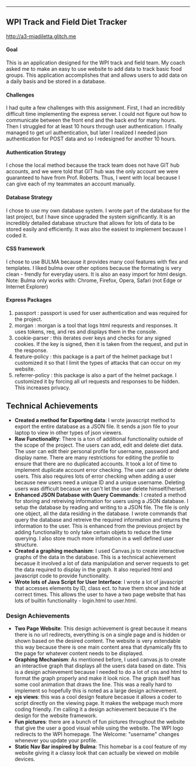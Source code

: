 ---

## WPI Track and Field Diet Tracker

http://a3-mjadiletta.glitch.me 

#### Goal
This is an application designed for the WPI track and field team. My coach asked me to make an easy to use website to add data to track basic food groups. This application accomplishes that and allows users to add data on a 
daily basis and be stored in a database. 

#### Challenges
I had quite a few challenges with this assignment. First, I had an incredibly difficult time implementing the express server. I could not figure out how to communicate between the front end and the back end for many hours. 
Then I struggled for at least 10 hours through user authentication. I finally managed to get url authentication, but later I realized I needed json authentication for POST data and so I redesigned for another 10 hours. 

#### Authentication Strategy
I chose the local method because the track team does not have GIT hub accounts, and we were told that GIT hub was the only account we were guaranteed to have from Prof. Roberts. Thus, I went with local because I can give each
of my teammates an account manually. 

#### Database Strategy
I chose to use my own database system. I wrote part of the database for the last project, but I have since upgraded the system significantly. It is an incredibly detailed database structure that allows for lots of data to be stored
easily and efficiently. It was also the easiest to implement because I coded it.

#### CSS framework
I chose to use BULMA because it provides many cool features with flex and templates. I liked bulma over other options because the formating is very clean - frendly for everyday users. It is also an easy import for html design. Note: Bulma only works with: Chrome, Firefox, Opera, Safari (not Edge or Internet Explorer)

#### Express Packages
1. passport : passport is used for user authentication and was required for the project. 
2. morgan : morgan is a tool that logs html requrests and responses. It uses tokens, req, and res and displays them in the console. 
3. cookie-parser : this iterates over keys and checks for any signed cookies. If the key is signed, then it is taken from the request, and put in the response. 
4. feature-policy : this package is a part of the helmet package but I customized it so that I limit the types of attacks that can occur on my website.
5. referrer-policy : this package is also a part of the helmet package. I customized it by forcing all url requests and responses to be hidden. This increases privacy. 

## Technical Achievements
- **Created a method for Exporting data**: I wrote javascript method to export the entire database as a JSON file. It sends a json file to your laptop to view in other types of json viewers. 
- **Raw Functionality**: There is a ton of additional functionality outside of the scope of the project. The users can add, edit and delete diet data. The user can edit their personal profile for username, password and 
display name. There are many restrictions for editing the profile to ensure that there are no duplicated accounts. It took a lot of time to implement duplicate account error checking. The user can add or delete users. This
also requires lots of error checking when adding a user because new users need a unique ID and a unique username. Deleting users was difficult becasue we can't let the user delete himself/herself. 
- **Enhanced JSON Database with Query Commands**: I created a method for storing and retreiving information for users using a JSON database. I setup the database by reading and writing to a JSON file. The file is only one
object, all the data residing in the database. I wrote commands that query the database and retreive the required information and returns the information to the user. This is enhanced from the previous project by adding 
functionality to only take certain objets to reduce the time querying. I also store much more infomation in a well defined user structure. 
- **Created a graphing mechanism**: I used Canvas.js to create interactive graphs of the data in the database. This is a technical achievement becasue it involved a lot of data manipulation and server requests to get the 
data required to display in the graph. It also requried html and javascript code to provide functionality. 
- **Wrote lots of Java Script for User Interface**: I wrote a lot of javascript that accesses elements by ID, class ect. to have them show and hide at correct times. This allows the user to have a two page website
that has lots of builtin functionality - login.html to user.html.

### Design Achievements
- **Two Page Website**: This design achievement is great because it means there is no url redirects, everything is on a single page and is hidden or shown based on the desired content. The website is very extendable this way
because there is one main content area that dynamically fits to the page for whatever content needs to be displayed.
- **Graphing Mechanism**: As mentioned before, I used canvas.js to create an interactive graph that displays all the users data based on date. This is a design achievement because I needed to do a lot of css and html to 
format the graph properly and make it look nice. The graph itself has some cool animation that draws the line. This was a really hard to implement so hopefully this is noted as a large design achievement. 
- **ejs views**: this was a cool design feature becasue it allows a coder to script directly on the viewing page. It makes the webpage much more coding friendly. I'm calling it a design achievement because it's the design for
the website framework. 
- **Fun pictures**: there are a bunch of fun pictures throughout the website that give the user a good visual while using the website. The WPI logo redirects to the WPI homepage. The Welcome: "username" changes whenever you update
your profile. 
- **Static Nav Bar inspired by Bulma**: This homebar is a cool feature of my website giving it a classy look that can actually be viewed on mobile devices. 
